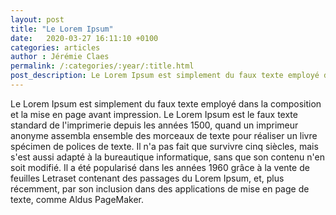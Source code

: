 ```yaml
---
layout: post
title: "Le Lorem Ipsum"
date:   2020-03-27 16:11:10 +0100
categories: articles
author : Jérémie Claes
permalink: /:categories/:year/:title.html
post_description: Le Lorem Ipsum est simplement du faux texte employé dans la composition et la mise en page avant impression. Le Lorem Ipsum est le faux texte standard.
---
```

<!--
on peu crée ces propres variables comme ici avec "l'auteur"
frontmatter in yalm
categories: URL DE LA categories  
Par défaut il prends le nom du fichier comme nom pour l'article
-->

Le Lorem Ipsum est simplement du faux texte employé dans la composition et la mise en page avant impression. Le Lorem Ipsum est le faux texte standard de l'imprimerie depuis les années 1500, quand un imprimeur anonyme assembla ensemble des morceaux de texte pour réaliser un livre spécimen de polices de texte. Il n'a pas fait que survivre cinq siècles, mais s'est aussi adapté à la bureautique informatique, sans que son contenu n'en soit modifié. Il a été popularisé dans les années 1960 grâce à la vente de feuilles Letraset contenant des passages du Lorem Ipsum, et, plus récemment, par son inclusion dans des applications de mise en page de texte, comme Aldus PageMaker.
